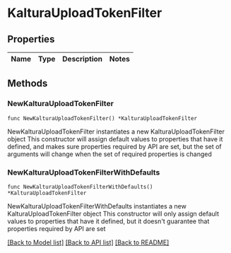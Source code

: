 # KalturaUploadTokenFilter

## Properties

Name | Type | Description | Notes
------------ | ------------- | ------------- | -------------

## Methods

### NewKalturaUploadTokenFilter

`func NewKalturaUploadTokenFilter() *KalturaUploadTokenFilter`

NewKalturaUploadTokenFilter instantiates a new KalturaUploadTokenFilter object
This constructor will assign default values to properties that have it defined,
and makes sure properties required by API are set, but the set of arguments
will change when the set of required properties is changed

### NewKalturaUploadTokenFilterWithDefaults

`func NewKalturaUploadTokenFilterWithDefaults() *KalturaUploadTokenFilter`

NewKalturaUploadTokenFilterWithDefaults instantiates a new KalturaUploadTokenFilter object
This constructor will only assign default values to properties that have it defined,
but it doesn't guarantee that properties required by API are set


[[Back to Model list]](../README.md#documentation-for-models) [[Back to API list]](../README.md#documentation-for-api-endpoints) [[Back to README]](../README.md)


